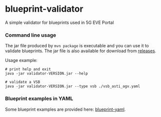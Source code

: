 # blueprint-validator
A simple validator for blueprints used in 5G EVE Portal

### Command line usage

The jar file produced by `mvn package` is executable and you can use it to validate blueprints.
The jar file is also available for download from
[releases](https://github.com/TheWall89/blueprint-validator/releases).

Usage example:

```
# print help and exit
java -jar validator-VERSION.jar --help

# validate a VSB
java -jar validator-VERSION.jar --type vsb ./vsb_asti_agv.yaml
```

### Blueprint examples in YAML

Some blueprint examples are provided here:
[blueprint-yaml](https://github.com/5GEVE/blueprint-yaml).

